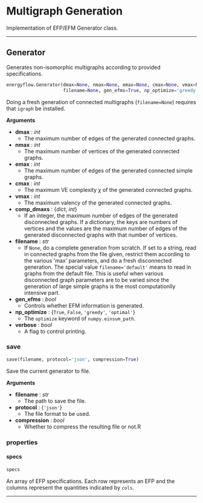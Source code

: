 # Multigraph Generation

Implementation of EFP/EFM Generator class.

----

## Generator

Generates non-isomorphic multigraphs according to provided specifications.

```python
energyflow.Generator(dmax=None, nmax=None, emax=None, cmax=None, vmax=None, comp_dmaxs=None,
                     filename=None, gen_efms=True, np_optimize='greedy', verbose=False)
```

Doing a fresh generation of connected multigraphs (`filename=None`)
requires that `igraph` be installed.

**Arguments**

- **dmax** : _int_
    - The maximum number of edges of the generated connected graphs.
- **nmax** : _int_
    - The maximum number of vertices of the generated connected graphs.
- **emax** : _int_
    - The maximum number of edges of the generated connected simple
    graphs.
- **cmax** : _int_
    - The maximum VE complexity $\chi$ of the generated connected
    graphs.
- **vmax** : _int_
    - The maximum valency of the generated connected graphs.
- **comp_dmaxs** : {_dict_, _int_}
    - If an integer, the maximum number of edges of the generated
    disconnected graphs. If a dictionary, the keys are numbers of
    vertices and the values are the maximum number of edges of the
    generated disconnected graphs with that number of vertices.
- **filename** : _str_
    - If `None`, do a complete generation from scratch. If set to a
    string, read in connected graphs from the file given, restrict them
    according to the various 'max' parameters, and do a fresh
    disconnected generation. The special value `filename='default'`
    means to read in graphs from the default file. This is useful when
    various disconnected graph parameters are to be varied since the
    generation of large simple graphs is the most computationlly
    intensive part.
- **gen_efms** : _bool_
    - Controls whether EFM information is generated.
- **np_optimize** : {`True`, `False`, `'greedy'`, `'optimal'`}
    - The `optimize` keyword of `numpy.einsum_path`.
- **verbose** : _bool_
    - A flag to control printing.

### save

```python
save(filename, protocol='json', compression=True)
```

Save the current generator to file.

**Arguments**

- **filename** : _str_
    - The path to save the file.
- **protocol** : {`'json'`}
    - The file format to be used.
- **compression** : _bool_
    - Whether to compress the resulting file or not.R

### properties

#### specs

```python
specs
```

An array of EFP specifications. Each row represents an EFP 
and the columns represent the quantities indicated by `cols`.


----

